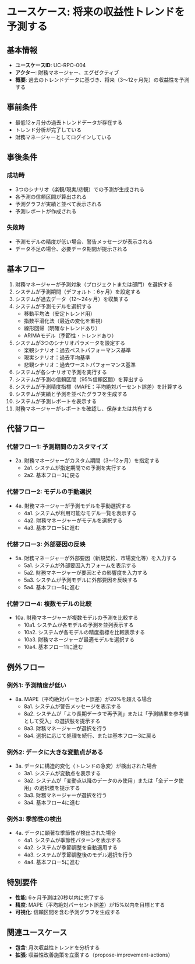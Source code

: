 # ユースケース: 将来の収益性トレンドを予測する

## 基本情報
- **ユースケースID**: UC-RPO-004
- **アクター**: 財務マネージャー、エグゼクティブ
- **概要**: 過去のトレンドデータに基づき、将来（3〜12ヶ月先）の収益性を予測する

## 事前条件
- 最低12ヶ月分の過去トレンドデータが存在する
- トレンド分析が完了している
- 財務マネージャーとしてログインしている

## 事後条件
### 成功時
- 3つのシナリオ（楽観/現実/悲観）での予測が生成される
- 各予測の信頼区間が算出される
- 予測グラフが実績と並べて表示される
- 予測レポートが作成される

### 失敗時
- 予測モデルの精度が低い場合、警告メッセージが表示される
- データ不足の場合、必要データ期間が提示される

## 基本フロー
1. 財務マネージャーが予測対象（プロジェクトまたは部門）を選択する
2. システムが予測期間（デフォルト：6ヶ月）を設定する
3. システムが過去データ（12〜24ヶ月）を収集する
4. システムが予測モデルを選択する
   - 移動平均法（安定トレンド用）
   - 指数平滑化法（最近の変化を重視）
   - 線形回帰（明確なトレンドあり）
   - ARIMAモデル（季節性・トレンドあり）
5. システムが3つのシナリオパラメータを設定する
   - 楽観シナリオ：過去ベストパフォーマンス基準
   - 現実シナリオ：過去平均基準
   - 悲観シナリオ：過去ワーストパフォーマンス基準
6. システムが各シナリオで予測を実行する
7. システムが予測の信頼区間（95%信頼区間）を算出する
8. システムが予測精度指標（MAPE：平均絶対パーセント誤差）を計算する
9. システムが実績と予測を並べたグラフを生成する
10. システムが予測レポートを表示する
11. 財務マネージャーがレポートを確認し、保存または共有する

## 代替フロー
### 代替フロー1: 予測期間のカスタマイズ
- 2a. 財務マネージャーがカスタム期間（3〜12ヶ月）を指定する
  - 2a1. システムが指定期間での予測を実行する
  - 2a2. 基本フロー3に戻る

### 代替フロー2: モデルの手動選択
- 4a. 財務マネージャーが予測モデルを手動選択する
  - 4a1. システムが利用可能なモデル一覧を表示する
  - 4a2. 財務マネージャーがモデルを選択する
  - 4a3. 基本フロー5に進む

### 代替フロー3: 外部要因の反映
- 5a. 財務マネージャーが外部要因（新規契約、市場変化等）を入力する
  - 5a1. システムが外部要因入力フォームを表示する
  - 5a2. 財務マネージャーが要因とその影響度を入力する
  - 5a3. システムが予測モデルに外部要因を反映する
  - 5a4. 基本フロー6に進む

### 代替フロー4: 複数モデルの比較
- 10a. 財務マネージャーが複数モデルの予測を比較する
  - 10a1. システムが各モデルの予測を並列表示する
  - 10a2. システムが各モデルの精度指標を比較表示する
  - 10a3. 財務マネージャーが最適モデルを選択する
  - 10a4. 基本フロー11に進む

## 例外フロー
### 例外1: 予測精度が低い
- 8a. MAPE（平均絶対パーセント誤差）が20%を超える場合
  - 8a1. システムが警告メッセージを表示する
  - 8a2. システムが「より長期データで再予測」または「予測結果を参考値として受入」の選択肢を提示する
  - 8a3. 財務マネージャーが選択を行う
  - 8a4. 選択に応じて処理を続行、または基本フロー3に戻る

### 例外2: データに大きな変動点がある
- 3a. データに構造的変化（トレンドの急変）が検出された場合
  - 3a1. システムが変動点を表示する
  - 3a2. システムが「変動点以降のデータのみ使用」または「全データ使用」の選択肢を提示する
  - 3a3. 財務マネージャーが選択を行う
  - 3a4. 基本フロー4に進む

### 例外3: 季節性の検出
- 4a. データに顕著な季節性が検出された場合
  - 4a1. システムが季節性パターンを表示する
  - 4a2. システムが季節調整を自動適用する
  - 4a3. システムが季節調整後のモデル選択を行う
  - 4a4. 基本フロー5に進む

## 特別要件
- **性能**: 6ヶ月予測は20秒以内に完了する
- **精度**: MAPE（平均絶対パーセント誤差）が15%以内を目標とする
- **可視化**: 信頼区間を含む予測グラフを生成する

## 関連ユースケース
- **包含**: 月次収益性トレンドを分析する
- **拡張**: 収益性改善施策を立案する（propose-improvement-actions）
